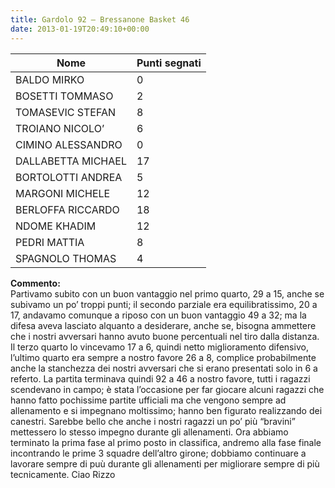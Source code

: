 ```yaml
---
title: Gardolo 92 – Bressanone Basket 46
date: 2013-01-19T20:49:10+00:00
---
```

| **Nome** | **Punti segnati** |
| -------- | ----------------- |
| BALDO MIRKO | 0 |
| BOSETTI TOMMASO | 2 |
| TOMASEVIC STEFAN | 8 |
| TROIANO NICOLO’ | 6 |
| CIMINO ALESSANDRO | 0 |
| DALLABETTA MICHAEL | 17 |
| BORTOLOTTI ANDREA | 5 |
| MARGONI MICHELE | 12 |
| BERLOFFA RICCARDO | 18 |
| NDOME KHADIM | 12 |
| PEDRI MATTIA | 8 |
| SPAGNOLO THOMAS | 4 |

**Commento:**  
Partivamo subito con un buon vantaggio nel primo quarto, 29 a 15, anche se subivamo un po’ troppi punti; il secondo parziale era equilibratissimo, 20 a 17, andavamo comunque a riposo con un buon vantaggio 49 a 32; ma la difesa aveva lasciato alquanto a desiderare, anche se, bisogna ammettere che i nostri avversari hanno avuto buone percentuali nel tiro dalla distanza. Il terzo quarto lo vincevamo 17 a 6, quindi netto miglioramento difensivo, l’ultimo quarto era sempre a nostro favore 26 a 8, complice probabilmente anche la stanchezza dei nostri avversari che si erano presentati solo in 6 a referto. La partita terminava quindi 92 a 46 a nostro favore, tutti i ragazzi scendevano in campo; è stata l’occasione per far giocare alcuni ragazzi che hanno fatto pochissime partite ufficiali ma che vengono sempre ad allenamento e si impegnano moltissimo; hanno ben figurato realizzando dei canestri. Sarebbe bello che anche i nostri ragazzi un po’ più “bravini” mettessero lo stesso impegno durante gli allenamenti. Ora abbiamo terminato la prima fase al primo posto in classifica, andremo alla fase finale incontrando le prime 3 squadre dell’altro girone; dobbiamo continuare a lavorare sempre di puù durante gli allenamenti per migliorare sempre di più tecnicamente. Ciao Rizzo